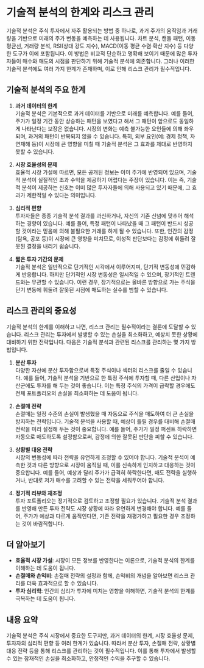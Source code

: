 # 기술적 분석의 한계와 리스크 관리

기술적 분석은 주식 투자에서 자주 활용되는 방법 중 하나로, 과거 주가의 움직임과 거래량을 기반으로 미래의 주가 변동을 예측하는 데 사용됩니다. 차트 분석, 캔들 패턴, 이동 평균선, 거래량 분석, RSI(상대 강도 지수), MACD(이동 평균 수렴·확산 지수) 등 다양한 도구가 이에 포함됩니다. 이 방법은 비교적 단순하고 명확해 보이기 때문에 많은 투자자들이 매수와 매도의 시점을 판단하기 위해 기술적 분석에 의존합니다. 그러나 이러한 기술적 분석에도 여러 가지 한계가 존재하며, 이로 인해 리스크 관리가 필수적입니다.

## 기술적 분석의 주요 한계

1. **과거 데이터의 한계**  
   기술적 분석은 기본적으로 과거 데이터를 기반으로 미래를 예측합니다. 예를 들어, 주가가 일정 기간 동안 상승하는 패턴을 보였다고 해서 그 패턴이 앞으로도 동일하게 나타난다는 보장은 없습니다. 시장의 변화는 예측 불가능한 요인들에 의해 좌우되며, 과거의 패턴이 반복되지 않을 수 있습니다. 특히, 외부 요인(예: 경제 정책, 자연재해 등)이 시장에 큰 영향을 미칠 때 기술적 분석은 그 효과를 제대로 반영하지 못할 수 있습니다.

2. **시장 효율성의 문제**  
   효율적 시장 가설에 따르면, 모든 공개된 정보는 이미 주가에 반영되어 있으며, 기술적 분석이 실질적인 초과 수익을 제공하기 어렵다는 주장이 있습니다. 이는 즉, 기술적 분석이 제공하는 신호는 이미 많은 투자자들에 의해 사용되고 있기 때문에, 그 효과가 제한적일 수 있다는 의미입니다.

3. **심리적 편향**  
   투자자들은 종종 기술적 분석 결과를 과신하거나, 자신의 기존 신념에 맞추어 해석하는 경향이 있습니다. 예를 들어, 특정 패턴이 나타났을 때 그 패턴이 반드시 성공할 것이라는 믿음에 의해 불필요한 거래를 하게 될 수 있습니다. 또한, 인간의 감정(탐욕, 공포 등)이 시장에 큰 영향을 미치므로, 이성적 판단보다는 감정에 휘둘려 잘못된 결정을 내리기 쉽습니다.

4. **짧은 투자 기간의 문제**  
   기술적 분석은 일반적으로 단기적인 시각에서 이루어지며, 단기적 변동성에 민감하게 반응합니다. 하지만 단기적인 시장 변동성은 일시적일 수 있으며, 장기적인 트렌드와는 무관할 수 있습니다. 이런 경우, 장기적으로는 올바른 방향으로 가는 주식을 단기 변동에 휘둘려 잘못된 시점에 매도하는 실수를 범할 수 있습니다.

## 리스크 관리의 중요성

기술적 분석의 한계를 이해하고 나면, 리스크 관리는 필수적이라는 결론에 도달할 수 있습니다. 리스크 관리는 투자에서 발생할 수 있는 손실을 최소화하고, 예상치 못한 상황에 대비하기 위한 전략입니다. 다음은 기술적 분석과 관련된 리스크를 관리하는 몇 가지 방법입니다.

1. **분산 투자**  
   다양한 자산에 분산 투자함으로써 특정 주식이나 섹터의 리스크를 줄일 수 있습니다. 예를 들어, 기술적 분석을 기반으로 한 특정 주식에 투자할 때, 다른 산업이나 자산군에도 투자를 해 두는 것이 좋습니다. 이는 특정 주식의 가격이 급락할 경우에도 전체 포트폴리오의 손실을 최소화하는 데 도움이 됩니다.

2. **손절매 전략**  
   손절매는 일정 수준의 손실이 발생했을 때 자동으로 주식을 매도하여 더 큰 손실을 방지하는 전략입니다. 기술적 분석을 사용할 때, 예상이 틀릴 경우를 대비해 손절매 전략을 미리 설정해 두는 것이 중요합니다. 예를 들어, 주가가 일정 퍼센트 하락하면 자동으로 매도하도록 설정함으로써, 감정에 의한 잘못된 판단을 피할 수 있습니다.

3. **상황별 대응 전략**  
   시장의 변동성에 따라 전략을 유연하게 조정할 수 있어야 합니다. 기술적 분석이 예측한 것과 다른 방향으로 시장이 움직일 때, 이를 신속하게 인지하고 대응하는 것이 중요합니다. 예를 들어, 예상과 달리 주가가 급격히 하락한다면, 매도 전략을 실행하거나, 반대로 저가 매수를 고려할 수 있는 전략을 세워두어야 합니다.

4. **정기적 리뷰와 재조정**  
   투자 포트폴리오는 정기적으로 검토하고 조정할 필요가 있습니다. 기술적 분석 결과를 반영해 만든 투자 전략도 시장 상황에 따라 유연하게 변경해야 합니다. 예를 들어, 주가가 예상과 다르게 움직인다면, 기존 전략을 재평가하고 필요한 경우 조정하는 것이 바람직합니다.

## 더 알아보기

- **효율적 시장 가설**: 시장이 모든 정보를 반영한다는 이론으로, 기술적 분석의 한계를 이해하는 데 도움이 됩니다.
- **손절매와 손익비**: 손절매 전략의 설정과 함께, 손익비의 개념을 알아보면 리스크 관리를 더욱 효과적으로 할 수 있습니다.
- **투자 심리학**: 인간의 심리가 투자에 미치는 영향을 이해하면, 기술적 분석의 한계를 극복하는 데 도움이 됩니다.

## 내용 요약

기술적 분석은 주식 시장에서 중요한 도구지만, 과거 데이터의 한계, 시장 효율성 문제, 투자자의 심리적 편향 등 여러 한계가 있습니다. 따라서 분산 투자, 손절매 전략, 상황별 대응 전략 등을 통해 리스크를 관리하는 것이 필수적입니다. 이를 통해 투자에서 발생할 수 있는 잠재적인 손실을 최소화하고, 안정적인 수익을 추구할 수 있습니다.
